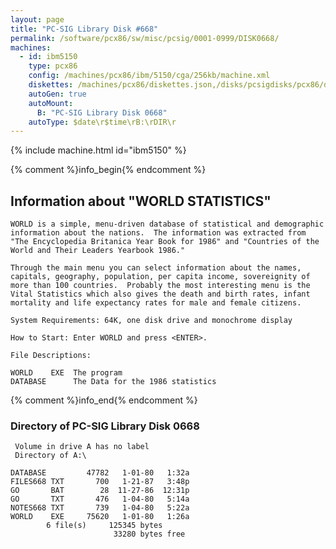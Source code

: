 ```yaml
---
layout: page
title: "PC-SIG Library Disk #668"
permalink: /software/pcx86/sw/misc/pcsig/0001-0999/DISK0668/
machines:
  - id: ibm5150
    type: pcx86
    config: /machines/pcx86/ibm/5150/cga/256kb/machine.xml
    diskettes: /machines/pcx86/diskettes.json,/disks/pcsigdisks/pcx86/diskettes.json
    autoGen: true
    autoMount:
      B: "PC-SIG Library Disk 0668"
    autoType: $date\r$time\rB:\rDIR\r
---
```


{% include machine.html id="ibm5150" %}

{% comment %}info_begin{% endcomment %}

## Information about "WORLD STATISTICS"

    WORLD is a simple, menu-driven database of statistical and demographic
    information about the nations.  The information was extracted from
    "The Encyclopedia Britanica Year Book for 1986" and "Countries of the
    World and Their Leaders Yearbook 1986."
    
    Through the main menu you can select information about the names,
    capitals, geography, population, per capita income, sovereignity of
    more than 100 countries.  Probably the most interesting menu is the
    Vital Statistics which also gives the death and birth rates, infant
    mortality and life expectancy rates for male and female citizens.
    
    System Requirements: 64K, one disk drive and monochrome display
    
    How to Start: Enter WORLD and press <ENTER>.
    
    File Descriptions:
    
    WORLD    EXE  The program
    DATABASE      The Data for the 1986 statistics
{% comment %}info_end{% endcomment %}


### Directory of PC-SIG Library Disk 0668

     Volume in drive A has no label
     Directory of A:\

    DATABASE         47782   1-01-80   1:32a
    FILES668 TXT       700   1-21-87   3:48p
    GO       BAT        28  11-27-86  12:31p
    GO       TXT       476   1-04-80   5:14a
    NOTES668 TXT       739   1-04-80   5:22a
    WORLD    EXE     75620   1-01-80   1:26a
            6 file(s)     125345 bytes
                           33280 bytes free
